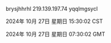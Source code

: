 brysjhhrhl 219.139.197.74 yqqlmgsycl

2024年 10月 27日 星期日 15:30:02 CST

2024年 10月 27日 星期日 07:30:02 GMT
